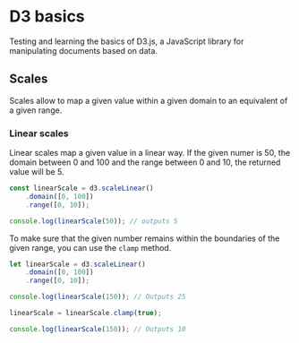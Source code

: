 # D3 basics
Testing and learning the basics of D3.js, a JavaScript library for manipulating documents based on data.

## Scales
Scales allow to map a given value within a given domain to an equivalent of a given range.

### Linear scales
Linear scales map a given value in a linear way. If the given numer is 50, the domain between 0 and 100 and the range between 0 and 10, the returned value will be 5.

```js
const linearScale = d3.scaleLinear()
	.domain([0, 100])
	.range([0, 10]);

console.log(linearScale(50)); // outputs 5
```

To make sure that the given number remains within the boundaries of the given range, you can use the ``clamp`` method.

```js
let linearScale = d3.scaleLinear()
	.domain([0, 100])
	.range([0, 10]);

console.log(linearScale(150)); // Outputs 25

linearScale = linearScale.clamp(true);

console.log(linearScale(150)); // Outputs 10
```
